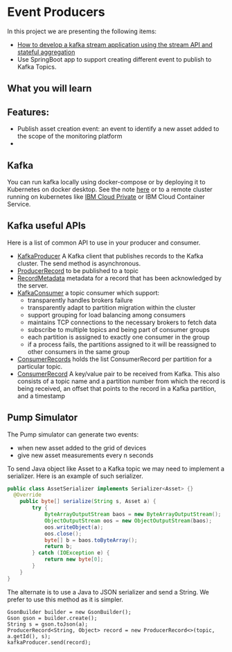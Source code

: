 # Event Producers
In this project we are presenting the following items:
* [How to develop a kafka stream application using the stream API and stateful aggregation]()
* Use SpringBoot app to support creating different event to publish to Kafka Topics.

## What you will learn

## Features:
* Publish asset creation event: an event to identify a new asset added to the scope of the monitoring platform
*

## Kafka
You can run kafka locally using docker-compose or by deploying it to Kubernetes on docker desktop. See the note [here](https://github.com/ibm-cloud-architecture/refarch-analytics/tree/master/docs/kafka) or to a remote cluster running on kubernetes like [IBM Cloud Private](https://github.com/ibm-cloud-architecture/refarch-analytics/blob/master/docs/kafka/readme.md#install-kafka-on-icp) or IBM Cloud Container Service.

## Kafka useful APIs
Here is a list of common API to use in your producer and consumer.

* [KafkaProducer](https://kafka.apache.org/11/javadoc/org/apache/kafka/clients/producer/KafkaProducer.html) A Kafka client that publishes records to the Kafka cluster.  The send method is asynchronous.
* [ProducerRecord](https://kafka.apache.org/11/javadoc/org/apache/kafka/clients/producer/ProducerRecord.html) to be published to a topic
* [RecordMetadata](https://kafka.apache.org/11/javadoc/org/apache/kafka/clients/producer/RecordMetadata.html) metadata for a record that has been acknowledged by the server.
* [KafkaConsumer](https://kafka.apache.org/11/javadoc/org/apache/kafka/clients/consumer/KafkaConsumer.html) a topic consumer which support:
  * transparently handles brokers failure
  * transparently adapt to partition migration within the cluster
  * support grouping for load balancing among consumers
  * maintains TCP connections to the necessary brokers to fetch data
  * subscribe to multiple topics and being part of consumer groups
  * each partition is assigned to exactly one consumer in the group
  * if a process fails, the partitions assigned to it will be reassigned to other consumers in the same group
* [ConsumerRecords](https://kafka.apache.org/11/javadoc/org/apache/kafka/clients/consumer/ConsumerRecords.html) holds the list ConsumerRecord per partition for a particular topic.
* [ConsumerRecord](https://kafka.apache.org/11/javadoc/org/apache/kafka/clients/consumer/ConsumerRecord.html) A key/value pair to be received from Kafka. This also consists of a topic name and a partition number from which the record is being received, an offset that points to the record in a Kafka partition, and a timestamp

## Pump Simulator
The Pump simulator can generate two events:
* when new asset added to the grid of devices
* give new asset measurements every n seconds

To send Java object like Asset to a Kafka topic we may need to implement a serializer. Here is an example of such serializer.
```java
public class AssetSerializer implements Serializer<Asset> {}
  @Override
	public byte[] serialize(String s, Asset a) {
		try {
            ByteArrayOutputStream baos = new ByteArrayOutputStream();
            ObjectOutputStream oos = new ObjectOutputStream(baos);
            oos.writeObject(a);
            oos.close();
            byte[] b = baos.toByteArray();
            return b;
        } catch (IOException e) {
            return new byte[0];
        }
	}
}
```
The alternate is to use a Java to JSON serializer and send a String. We prefer to use this method as it is simpler.
```
GsonBuilder builder = new GsonBuilder();
Gson gson = builder.create();
String s = gson.toJson(a);
ProducerRecord<String, Object> record = new ProducerRecord<>(topic, a.getId(), s);
kafkaProducer.send(record);
```

